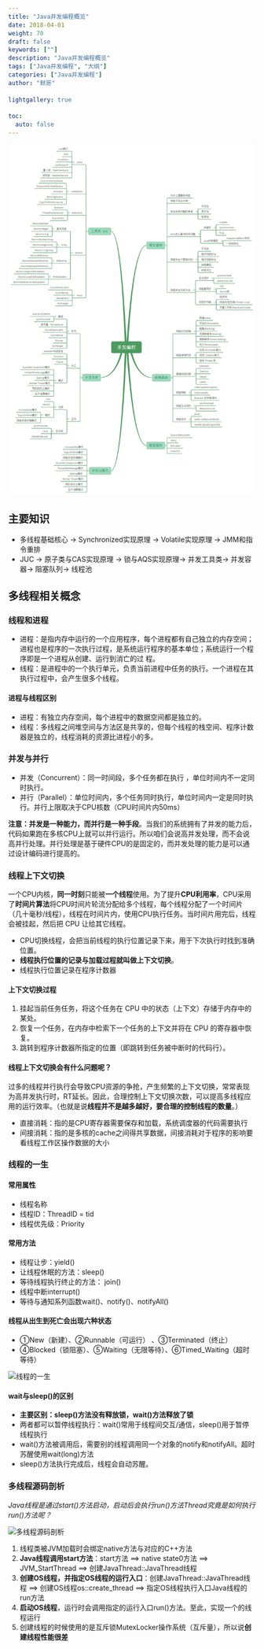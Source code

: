 ```yaml
---  
title: "Java并发编程概览"  
date: 2018-04-01
weight: 70  
draft: false  
keywords: [""]  
description: "Java并发编程概览"  
tags: ["Java并发编程", "大纲"]
categories: ["Java并发编程"]  
author: "默哥"

lightgallery: true

toc:
  auto: false
---
```


![Java并发编程概览](/images/current/concurrentOverview.png "Java并发编程概览")

## 主要知识
* 多线程基础核心 → Synchronized实现原理 → Volatile实现原理 → JMM和指令重排
* JUC → 原子类与CAS实现原理 → 锁与AQS实现原理→ 并发工具类→ 并发容器→ 阻塞队列→ 线程池


## 多线程相关概念
### 线程和进程
* 进程：是指内存中运行的一个应用程序，每个进程都有自己独立的内存空间；进程也是程序的一次执行过程，是系统运行程序的基本单位；系统运行一个程序即是一个进程从创建、运行到消亡的过
程。
* 线程：是进程中的一个执行单元，负责当前进程中任务的执行。一个进程在其执行过程中，会产生很多个线程。
#### 进程与线程区别
* 进程：有独立内存空间，每个进程中的数据空间都是独立的。
* 线程：多线程之间堆空间与方法区是共享的，但每个线程的栈空间、程序计数器是独立的，线程消耗的资源比进程小的多。

### 并发与并行
* 并发（Concurrent）：同一时间段，多个任务都在执行 ，单位时间内不⼀定同时执行。
* 并行（Parallel）：单位时间内，多个任务同时执行，单位时间内一定是同时执行。并行上限取决于CPU核数（CPU时间片内50ms）

**注意：并发是一种能力，而并行是一种手段**。当我们的系统拥有了并发的能力后，代码如果跑在多核CPU上就可以并行运行。所以咱们会说高并发处理，而不会说高并行处理。并行处理是基于硬件CPU的是固定的，而并发处理的能力是可以通过设计编码进行提高的。

### 线程上下文切换
一个CPU内核，**同一时刻**只能被**一个线程**使用。为了提升**CPU利用率**，CPU采用了**时间片算法**将CPU时间片轮流分配给多个线程，每个线程分配了一个时间片（几十毫秒/线程），线程在时间片内，使用CPU执行任务。当时间片用完后，线程会被挂起，然后把 CPU 让给其它线程。
* CPU切换线程，会把当前线程的执行位置记录下来，用于下次执行时找到准确位置。
* **线程执行位置的记录与加载过程就叫做上下文切换**。
* 线程执行位置记录在程序计数器

#### 上下文切换过程
1. 挂起当前任务任务，将这个任务在 CPU 中的状态（上下文）存储于内存中的某处。
2. 恢复一个任务，在内存中检索下一个任务的上下文并将在 CPU 的寄存器中恢复。
3. 跳转到程序计数器所指定的位置（即跳转到任务被中断时的代码行）。

#### 线程上下文切换会有什么问题呢？
过多的线程并行执行会导致CPU资源的争抢，产生频繁的上下文切换，常常表现为高并发执行时，RT延长。因此，合理控制上下文切换次数，可以提高多线程应用的运行效率。（也就是说**线程并不是越多越好，要合理的控制线程的数量**。）
* 直接消耗：指的是CPU寄存器需要保存和加载，系统调度器的代码需要执行
* 间接消耗：指的是多核的cache之间得共享数据，间接消耗对于程序的影响要看线程工作区操作数据的大小

###  线程的一生
#### 常用属性
* 线程名称
* 线程ID：ThreadID = tid
* 线程优先级：Priority
#### 常用方法
* 线程让步：yield()
* 让线程休眠的方法：sleep()
* 等待线程执行终止的方法： join()
* 线程中断interrupt()
* 等待与通知系列函数wait()、notify()、notifyAll()
#### 线程从出生到死亡会出现六种状态
* ①New（新建）、②Runnable（可运行） 、③Terminated（终止）
* ④Blocked（锁阻塞）、⑤Waiting（无限等待）、⑥Timed_Waiting（超时等待）

![线程的一生](/images/current/JCP-threadLeft.png "线程的一生")

#### wait与sleep()的区别
* **主要区别：sleep()方法没有释放锁，wait()方法释放了锁**
* 两者都可以暂停线程执行：wait()常用于线程间交互/通信，sleep()用于暂停线程执行
* wait()方法被调用后，需要别的线程调用同一个对象的notify和notifyAll。超时苏醒使用wait(long)方法
* sleep()方法执行完成后，线程会自动苏醒。

###  多线程源码剖析
*Java线程是通过start()方法启动，启动后会执行run()方法Thread究竟是如何执行run()方法呢？*

![多线程源码剖析](/images/current/JCP-souceCodeFlow.png "多线程源码剖析")

1. 线程类被JVM加载时会绑定native方法与对应的C++方法
2. **Java线程调用start方法**：start方法 ==> native state0方法 ==> JVM_StartThread ==> 创建JavaThread::JavaThread线程
3. **创建OS线程，并指定OS线程的运行入口**：创建JavaThread::JavaThread线程 ==> 创建OS线程os::create_thread ==> 指定OS线程执行入口Java线程的run方法
4. **启动OS线程**，运行时会调用指定的运行入口run()方法。至此，实现一个的线程运行
5. 创建线程的时候使用的是互斥锁MutexLocker操作系统（互斥量），所以说**创建线程性能很差**
